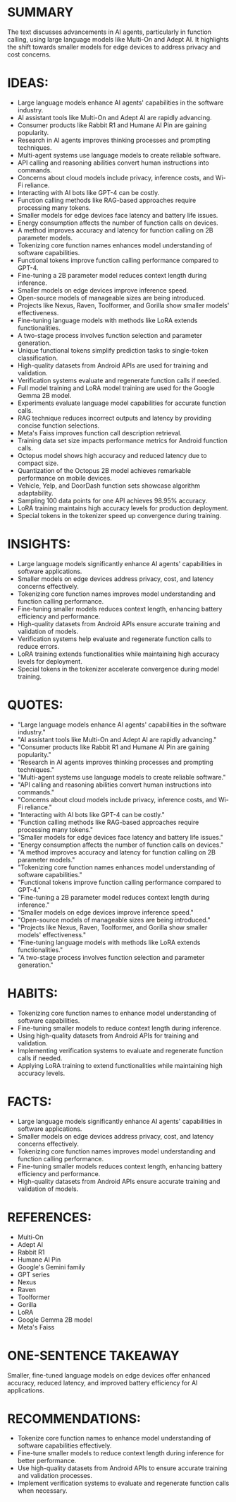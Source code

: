 # SUMMARY
The text discusses advancements in AI agents, particularly in function calling, using large language models like Multi-On and Adept AI. It highlights the shift towards smaller models for edge devices to address privacy and cost concerns.

# IDEAS:
- Large language models enhance AI agents' capabilities in the software industry.
- AI assistant tools like Multi-On and Adept AI are rapidly advancing.
- Consumer products like Rabbit R1 and Humane AI Pin are gaining popularity.
- Research in AI agents improves thinking processes and prompting techniques.
- Multi-agent systems use language models to create reliable software.
- API calling and reasoning abilities convert human instructions into commands.
- Concerns about cloud models include privacy, inference costs, and Wi-Fi reliance.
- Interacting with AI bots like GPT-4 can be costly.
- Function calling methods like RAG-based approaches require processing many tokens.
- Smaller models for edge devices face latency and battery life issues.
- Energy consumption affects the number of function calls on devices.
- A method improves accuracy and latency for function calling on 2B parameter models.
- Tokenizing core function names enhances model understanding of software capabilities.
- Functional tokens improve function calling performance compared to GPT-4.
- Fine-tuning a 2B parameter model reduces context length during inference.
- Smaller models on edge devices improve inference speed.
- Open-source models of manageable sizes are being introduced.
- Projects like Nexus, Raven, Toolformer, and Gorilla show smaller models' effectiveness.
- Fine-tuning language models with methods like LoRA extends functionalities.
- A two-stage process involves function selection and parameter generation.
- Unique functional tokens simplify prediction tasks to single-token classification.
- High-quality datasets from Android APIs are used for training and validation.
- Verification systems evaluate and regenerate function calls if needed.
- Full model training and LoRA model training are used for the Google Gemma 2B model.
- Experiments evaluate language model capabilities for accurate function calls.
- RAG technique reduces incorrect outputs and latency by providing concise function selections.
- Meta's Faiss improves function call description retrieval.
- Training data set size impacts performance metrics for Android function calls.
- Octopus model shows high accuracy and reduced latency due to compact size.
- Quantization of the Octopus 2B model achieves remarkable performance on mobile devices.
- Vehicle, Yelp, and DoorDash function sets showcase algorithm adaptability.
- Sampling 100 data points for one API achieves 98.95% accuracy.
- LoRA training maintains high accuracy levels for production deployment.
- Special tokens in the tokenizer speed up convergence during training.

# INSIGHTS:
- Large language models significantly enhance AI agents' capabilities in software applications.
- Smaller models on edge devices address privacy, cost, and latency concerns effectively.
- Tokenizing core function names improves model understanding and function calling performance.
- Fine-tuning smaller models reduces context length, enhancing battery efficiency and performance.
- High-quality datasets from Android APIs ensure accurate training and validation of models.
- Verification systems help evaluate and regenerate function calls to reduce errors.
- LoRA training extends functionalities while maintaining high accuracy levels for deployment.
- Special tokens in the tokenizer accelerate convergence during model training.

# QUOTES:
- "Large language models enhance AI agents' capabilities in the software industry."
- "AI assistant tools like Multi-On and Adept AI are rapidly advancing."
- "Consumer products like Rabbit R1 and Humane AI Pin are gaining popularity."
- "Research in AI agents improves thinking processes and prompting techniques."
- "Multi-agent systems use language models to create reliable software."
- "API calling and reasoning abilities convert human instructions into commands."
- "Concerns about cloud models include privacy, inference costs, and Wi-Fi reliance."
- "Interacting with AI bots like GPT-4 can be costly."
- "Function calling methods like RAG-based approaches require processing many tokens."
- "Smaller models for edge devices face latency and battery life issues."
- "Energy consumption affects the number of function calls on devices."
- "A method improves accuracy and latency for function calling on 2B parameter models."
- "Tokenizing core function names enhances model understanding of software capabilities."
- "Functional tokens improve function calling performance compared to GPT-4."
- "Fine-tuning a 2B parameter model reduces context length during inference."
- "Smaller models on edge devices improve inference speed."
- "Open-source models of manageable sizes are being introduced."
- "Projects like Nexus, Raven, Toolformer, and Gorilla show smaller models' effectiveness."
- "Fine-tuning language models with methods like LoRA extends functionalities."
- "A two-stage process involves function selection and parameter generation."

# HABITS:
- Tokenizing core function names to enhance model understanding of software capabilities.
- Fine-tuning smaller models to reduce context length during inference.
- Using high-quality datasets from Android APIs for training and validation.
- Implementing verification systems to evaluate and regenerate function calls if needed.
- Applying LoRA training to extend functionalities while maintaining high accuracy levels.

# FACTS:
- Large language models significantly enhance AI agents' capabilities in software applications.
- Smaller models on edge devices address privacy, cost, and latency concerns effectively.
- Tokenizing core function names improves model understanding and function calling performance.
- Fine-tuning smaller models reduces context length, enhancing battery efficiency and performance.
- High-quality datasets from Android APIs ensure accurate training and validation of models.

# REFERENCES:
- Multi-On
- Adept AI
- Rabbit R1
- Humane AI Pin
- Google's Gemini family
- GPT series
- Nexus
- Raven
- Toolformer
- Gorilla
- LoRA
- Google Gemma 2B model
- Meta's Faiss

# ONE-SENTENCE TAKEAWAY
Smaller, fine-tuned language models on edge devices offer enhanced accuracy, reduced latency, and improved battery efficiency for AI applications.

# RECOMMENDATIONS:
- Tokenize core function names to enhance model understanding of software capabilities effectively.
- Fine-tune smaller models to reduce context length during inference for better performance.
- Use high-quality datasets from Android APIs to ensure accurate training and validation processes.
- Implement verification systems to evaluate and regenerate function calls when necessary.